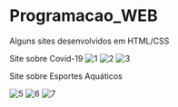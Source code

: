 # Programacao_WEB
Alguns sites desenvolvidos em HTML/CSS

Site sobre Covid-19
![1](https://user-images.githubusercontent.com/37301918/172669055-e43a50dc-b2b5-4f98-bd2b-4201b7ab6d87.PNG)
![2](https://user-images.githubusercontent.com/37301918/172669081-f9e81045-ba51-428e-911f-769083c08884.PNG)
![3](https://user-images.githubusercontent.com/37301918/172669087-11b61623-54fe-4c14-b662-7d08b419531e.PNG)

Site sobre Esportes Aquáticos

![5](https://user-images.githubusercontent.com/37301918/172669235-8cc8ff9c-bc01-478e-b086-15e8e7a52382.PNG)
![6](https://user-images.githubusercontent.com/37301918/172669485-111baf2d-b32c-40a3-a5c6-a0aceea5c1e5.PNG)
![7](https://user-images.githubusercontent.com/37301918/172669492-72c2cfdc-4ee3-4b0c-b323-d6d639c60813.PNG)

